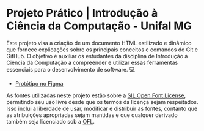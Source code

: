 # Projeto Prático | Introdução à Ciência da Computação - Unifal MG

Este projeto visa a criação de um documento HTML estilizado e dinâmico que fornece explicações sobre os principais conceitos e comandos do Git e GitHub. O objetivo é auxiliar os estudantes da disciplina de Introdução à Ciência da Computação a compreender e utilizar essas ferramentas essenciais para o desenvolvimento de software. 💻

- [Protótipo no Figma](https://www.figma.com/design/xXIAXi9qzxUl9RPN4xlNU8/icc-projeto-pratico?node-id=0-1&t=rDA5bw87NKjPDBNW-1)
          
As fontes utilizadas neste projeto estão sobre a [SIL Open Font License](https://openfontlicense.org/), permitindo seu uso livre desde que os termos da licença sejam respeitados. Isso inclui a liberdade de usar, modificar e distribuir as fontes, contanto que as atribuições apropriadas sejam mantidas e que qualquer derivado também seja licenciado sob a [OFL](https://openfontlicense.org/).
